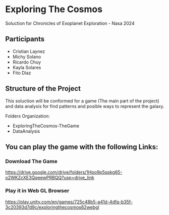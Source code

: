# Exploring The Cosmos
Soluction for Chronicles of Exoplanet Exploration - Nasa 2024

## Participants
- Cristian Laynez
- Michy Solano
- Ricardo Chuy
- Kayla Solares
- Fito Díaz

## Structure of the Project
This soluction will be conformed for a game (The main part of the project) and data analysis for find patterns and posible ways to represent the galaxy.

Folders Organization:
- ExploringTheCosmos-TheGame
- DataAnalysis

## You can play the game with the following Links:

### Download The Game

https://drive.google.com/drive/folders/1Hpo9p5qskg65-o2WKZcXE3QqeewPRBQQ?usp=drive_link

### Play it in Web GL Browser

https://play.unity.com/en/games/725c48b5-a41d-4dfa-b35f-3c20393d7d9c/exploringthecosmos62webgl